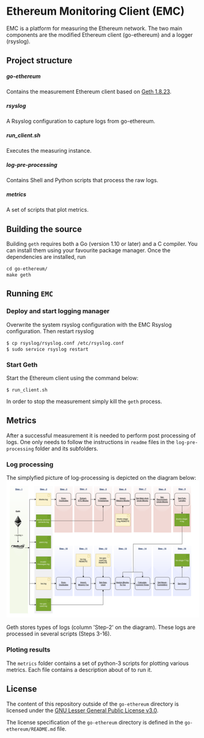 # Ethereum Monitoring Client (EMC)
EMC is a platform for measuring the Ethereum network. The two main components are the modified Ethereum client (go-ethereum) and a logger (rsyslog).

## Project structure

##### go-ethereum
Contains the measurement Ethereum client based on [Geth 1.8.23](https://github.com/ethereum/go-ethereum/tree/release/1.8).

##### rsyslog
A Rsyslog configuration to capture logs from go-ethereum.

##### run_client.sh
Executes the measuring instance.

##### log-pre-processing
Contains Shell and Python scripts that process the raw logs.

##### metrics
A set of scripts that plot metrics.

## Building the source

Building `geth` requires both a Go (version 1.10 or later) and a C compiler. You can install
them using your favourite package manager. Once the dependencies are installed, run

```shell
cd go-ethereum/
make geth
```


## Running `EMC`

### Deploy and start logging manager
Overwrite the system rsyslog configuration with the EMC Rsyslog configuration. Then restart rsyslog

```shell
$ cp rsyslog/rsyslog.conf /etc/rsyslog.conf
$ sudo service rsyslog restart
```

### Start Geth
Start the Ethereum client using the command below:
```shell
$ run_client.sh
```
In order to stop the measurement simply kill the `geth` process.

## Metrics

After a successful measurement it is needed to perform post processing of logs. 
One only needs to follow the instructions in `readme` files in the `log-pre-processing` folder and its subfolders.

### Log processing
The simplyfied picture of log-processing is depicted on the diagram below:
![Log processing](images/flow-diagram.png)

Geth stores types of logs (column 'Step-2' on the diagram). These logs are processed in several scripts (Steps 3-16).

### Ploting results
The `metrics` folder contains a set of python-3 scripts for plotting various metrics. Each file contains a description about of to run it.



## License

The content of this repository outside of the `go-ethereum` directory is licensed under the
[GNU Lesser General Public License v3.0](https://www.gnu.org/licenses/lgpl-3.0.en.html).

The license specification of the `go-ethereum` directory is defined in the `go-ethereum/README.md` file.
